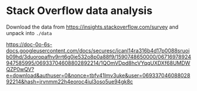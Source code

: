 # Stack Overflow data analysis

Download the data from https://insights.stackoverflow.com/survey and unpack into `./data`

https://doc-0o-6s-docs.googleusercontent.com/docs/securesc/icanl14ra316b4d17p0088sruoib09hd/3duoropafhv9rrt6g0je532o8p0a88f9/1590748650000/06716978924947585995/06933704608802892214/1QOmVDpd8hcVYqqUXDXf68UMDWQZP0wQV?e=download&authuser=0&nonce=tbfv41lmv3uke&user=06933704608802892214&hash=jrvnmm22h4eoroc4iul3oso5ue94gk8c